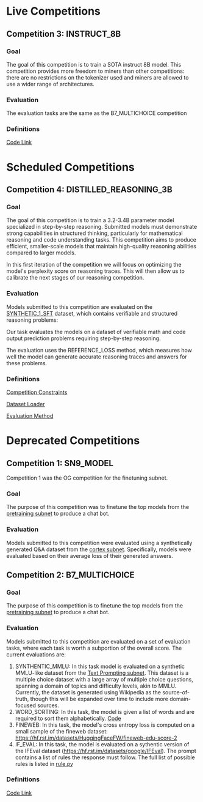 # Live Competitions

## Competition 3: INSTRUCT_8B

### Goal

The goal of this competition is to train a SOTA instruct 8B model. This competition provides more freedom to miners than other competitions: there are no restrictions on the tokenizer used and miners are allowed to use a wider range of architectures.

### Evaluation

The evaluation tasks are the same as the B7_MULTICHOICE competition

### Definitions

[Code Link](https://github.com/macrocosm-os/finetuning/blob/c6dce9d27d1317b9c543071913ae34df09faddc7/constants/__init__.py#L114)

# Scheduled Competitions

## Competition 4: DISTILLED_REASONING_3B

### Goal

The goal of this competition is to train a 3.2-3.4B parameter model specialized in step-by-step reasoning. Submitted models must demonstrate strong capabilities in structured thinking, particularly for mathematical reasoning and code understanding tasks. This competition aims to produce efficient, smaller-scale models that maintain high-quality reasoning abilities compared to larger models.

In this first iteration of the competition we will focus on optimizing the model's perplexity score on reasoning traces. This will then allow us to calibrate the next stages of our reasoning competition.

### Evaluation

Models submitted to this competition are evaluated on the [SYNTHETIC_1_SFT](<https://huggingface.co/datasets/PrimeIntellect/SYNTHETIC-1-SFT-Data>) dataset, which contains verifiable and structured reasoning problems:

Our task evaluates the models on a dataset of verifiable math and code output prediction problems requiring step-by-step reasoning.

The evaluation uses the REFERENCE_LOSS method, which measures how well the model can generate accurate reasoning traces and answers for these problems.

### Definitions

[Competition Constraints](https://github.com/macrocosm-os/finetuning/blob/abfcba14469b1752fcc460e0caaa3460a726c81f/constants/__init__.py#L143)

[Dataset Loader](https://github.com/macrocosm-os/finetuning/blob/abfcba14469b1752fcc460e0caaa3460a726c81f/finetune/datasets/hugging_face/hugging_face_loader.py#L301)

[Evaluation Method](https://github.com/macrocosm-os/finetuning/blob/abfcba14469b1752fcc460e0caaa3460a726c81f/finetune/eval/method.py#L157)

# Deprecated Competitions

## Competition 1: SN9_MODEL

Competition 1 was the OG competition for the finetuning subnet.

### Goal

The purpose of this competition was to finetune the top models from the [pretraining subnet](https://www.macrocosmos.ai/sn9) to produce a chat bot.

### Evaluation

Models submitted to this competition were evaluated using a synthetically generated Q&A dataset from the [cortex subnet](https://github.com/Datura-ai/cortex.t). Specifically, models were evaluated based on their average loss of their generated answers.

## Competition 2: B7_MULTICHOICE

### Goal

The purpose of this competition is to finetune the top models from the [pretraining subnet](https://www.macrocosmos.ai/sn9) to produce a chat bot.

### Evaluation

Models submitted to this competition are evaluated on a set of evaluation tasks, where each task is worth a subportion of the overall score. The current evaluations are:

1) SYNTHENTIC_MMLU: In this task model is evaluated on a synthetic MMLU-like dataset from the [Text Prompting subnet](https://www.macrocosmos.ai/sn1). This dataset is a multiple choice dataset with a large array of multiple choice questions, spanning a domain of topics and difficulty levels, akin to MMLU. Currently, the dataset is generated using Wikipedia as the source-of-truth, though this will be expanded over time to include more domain-focused sources.
2) WORD_SORTING: In this task, the model is given a list of words and are required to sort them alphabetically. [Code](https://github.com/macrocosm-os/finetuning/blob/main/finetune/datasets/generated/dyck_loader.py)
3) FINEWEB: In this task, the model's cross entropy loss is computed on a small sample of the fineweb dataset: <https://hf.rst.im/datasets/HuggingFaceFW/fineweb-edu-score-2>
4) IF_EVAL: In this task, the model is evaluated on a sythentic version of the IFEval dataset (<https://hf.rst.im/datasets/google/IFEval>). The prompt contains a list of rules the response must follow. The full list of possible rules is listed in [rule.py](https://github.com/macrocosm-os/finetuning/blob/main/finetune/eval/if_eval/rule.py)

### Definitions

[Code Link](https://github.com/macrocosm-os/finetuning/blob/94e8fd92ab4158e1e4a425a9562695eebafa27b1/constants/__init__.py#L128)
